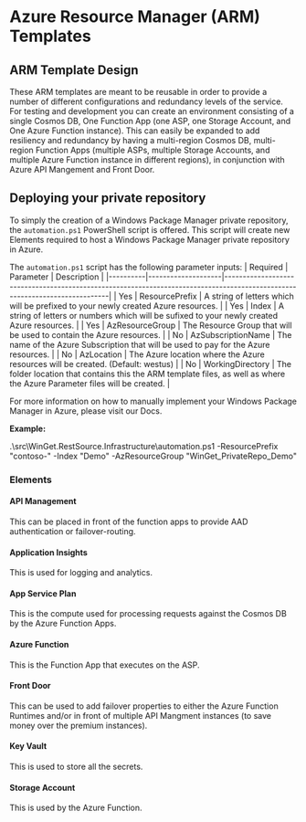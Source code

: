 # Azure Resource Manager (ARM) Templates

## ARM Template Design

These ARM templates are meant to be reusable in order to provide a number of different configurations and redundancy levels of the service. For testing and development you can create an environment consisting of a single Cosmos DB, One Function App (one ASP, one Storage Account, and One Azure Function instance). This can easily be expanded to add resiliency and redundancy by having a multi-region Cosmos DB, multi-region Function Apps (multiple ASPs, multiple Storage Accounts, and multiple Azure Function instance in different regions), in conjunction with Azure API Mangement and Front Door.

## Deploying your private repository
To simply the creation of a Windows Package Manager private repository, the `automation.ps1` PowerShell script is offered. This script will create new Elements required to host a Windows Package Manager private repository in Azure.

The `automation.ps1` script has the following parameter inputs:
| Required | Parameter          | Description                                                                                                                |
|----------|--------------------|----------------------------------------------------------------------------------------------------------------------------|
| Yes      | ResourcePrefix     | A string of letters which will be prefixed to your newly created Azure resources.                                          |
| Yes      | Index              | A string of letters or numbers which will be sufixed to your newly created Azure resources.                                |
| Yes      | AzResourceGroup    | The Resource Group that will be used to contain the Azure resources.                                                       |
| No       | AzSubscriptionName | The name of the Azure Subscription that will be used to pay for the Azure resources.                                       |
| No       | AzLocation         | The Azure location where the Azure resources will be created. (Default: westus)                                            |
| No       | WorkingDirectory   | The folder location that contains this the ARM template files, as well as where the Azure Parameter files will be created. |

For more information on how to manually implement your Windows Package Manager in Azure, please visit our Docs.

**Example:**

.\src\WinGet.RestSource.Infrastructure\automation.ps1 -ResourcePrefix "contoso-" -Index "Demo" -AzResourceGroup "WinGet_PrivateRepo_Demo"


### Elements

#### API Management

This can be placed in front of the function apps to provide AAD authentication or failover-routing.

#### Application Insights

This is used for logging and analytics.

#### App Service Plan

This is the compute used for processing requests against the Cosmos DB by the Azure Function Apps.

#### Azure Function

This is the Function App that executes on the ASP.

#### Front Door

This can be used to add failover properties to either the Azure Function Runtimes and/or in front of multiple API Mangment instances (to save money over the premium instances).

#### Key Vault

This is used to store all the secrets.

#### Storage Account

This is used by the Azure Function.